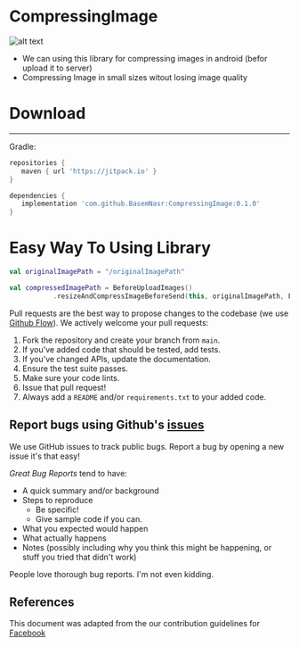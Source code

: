 # CompressingImage

![alt text](https://i.ibb.co/2cBzgBH/repository-open-graph-template2.png)
- We can using this library for compressing images in android (befor upload it to server)
- Compressing Image in small sizes witout losing image quality 

# Download
--------
Gradle:

```gradle
repositories {
   maven { url 'https://jitpack.io' }
}

dependencies {
   implementation 'com.github.BasemNasr:CompressingImage:0.1.0'
}
```



# Easy Way To Using Library
```kotlin
val originalImagePath = "/originalImagePath"

val compressedImagePath = BeforeUploadImages()
           .resizeAndCompressImageBeforeSend(this, originalImagePath, File(originalImagePath).name)

```



Pull requests are the best way to propose changes to the codebase (we use [Github Flow](https://guides.github.com/introduction/flow/index.html)). We actively welcome your pull requests:

1. Fork the repository and create your branch from `main`.
2. If you've added code that should be tested, add tests.
3. If you've changed APIs, update the documentation.
4. Ensure the test suite passes.
5. Make sure your code lints.
6. Issue that pull request!
7. Always add a `README` and/or `requirements.txt` to your added code.

## Report bugs using Github's [issues](https://github.com/BasemNasr/CompressingImage/issues)
We use GitHub issues to track public bugs. Report a bug by opening a new issue it's that easy!

*Great Bug Reports* tend to have:

- A quick summary and/or background
- Steps to reproduce
    - Be specific!
    - Give sample code if you can.
- What you expected would happen
- What actually happens
- Notes (possibly including why you think this might be happening, or stuff you tried that didn't work)

People love thorough bug reports. I'm not even kidding.

## References
This document was adapted from the our contribution guidelines for [Facebook](https://www.facebook.com/AlalmiyaAlhura)




